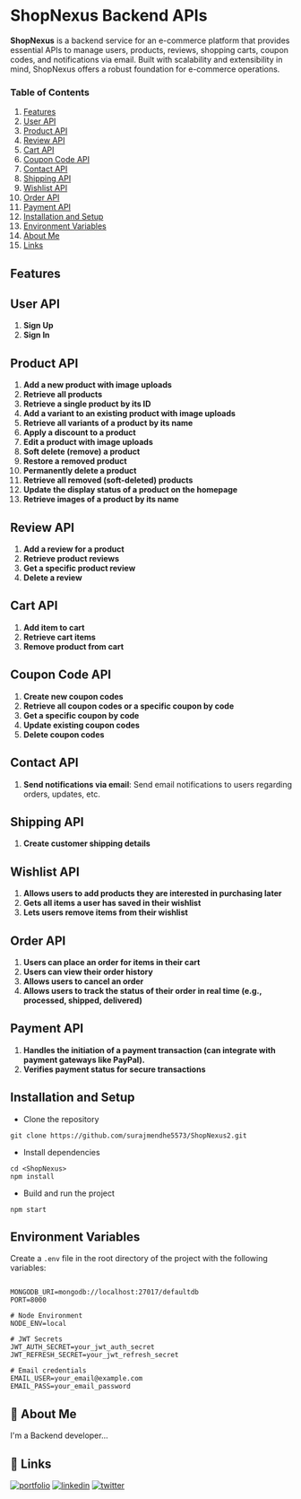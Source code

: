 # ShopNexus Backend APIs

**ShopNexus** is a backend service for an e-commerce platform that provides essential APIs to manage users, products, reviews, shopping carts, coupon codes, and notifications via email. Built with scalability and extensibility in mind, ShopNexus offers a robust foundation for e-commerce operations.

### Table of Contents
1. [Features](#features)
2. [User API](#user-api)
3. [Product API](#product-api)
4. [Review API](#review-api)
5. [Cart API](#cart-api)
6. [Coupon Code API](#coupon-code-api)
7. [Contact API](#contact-api)
8. [Shipping API](#shipping-api)
9. [Wishlist API](#Wishlist-api)
10. [Order API](#Order-api)
11. [Payment API](#Payment-api)
12. [Installation and Setup](#installation-and-setup)
13. [Environment Variables](#environment-variables)
14. [About Me](#about-me)
15. [Links](#links)

## Features

## User API

1. **Sign Up**
2. **Sign In**

## Product API

1. **Add a new product with image uploads**
2. **Retrieve all products**
3. **Retrieve a single product by its ID**
4. **Add a variant to an existing product with image uploads**
5. **Retrieve all variants of a product by its name**
6. **Apply a discount to a product**
7. **Edit a product with image uploads**
8. **Soft delete (remove) a product**
9. **Restore a removed product**
10. **Permanently delete a product**
11. **Retrieve all removed (soft-deleted) products**
12. **Update the display status of a product on the homepage**
13. **Retrieve images of a product by its name**

## Review API

1. **Add a review for a product**
2. **Retrieve product reviews**
3. **Get a specific product review**
4. **Delete a review**

## Cart API

1. **Add item to cart**
2. **Retrieve cart items**
3. **Remove product from cart**

## Coupon Code API

1. **Create new coupon codes**
2. **Retrieve all coupon codes or a specific coupon by code**
3. **Get a specific coupon by code**
4. **Update existing coupon codes**
5. **Delete coupon codes**

## Contact API

1. **Send notifications via email**: Send email notifications to users regarding orders, updates, etc.

## Shipping API

1. **Create customer shipping details**

## Wishlist API
1. **Allows users to add products they are interested in purchasing later**
2. **Gets all items a user has saved in their wishlist**
3. **Lets users remove items from their wishlist**

## Order API
1. **Users can place an order for items in their cart**
2. **Users can view their order history**
3. **Allows users to cancel an order**
4. **Allows users to track the status of their order in real time (e.g., processed, shipped, delivered)**
 
## Payment API
1. **Handles the initiation of a payment transaction (can integrate with payment gateways like PayPal).**
2. **Verifies payment status for secure transactions**

## Installation and Setup
- Clone the repository
```
git clone https://github.com/surajmendhe5573/ShopNexus2.git
```
- Install dependencies
```
cd <ShopNexus>
npm install
```
- Build and run the project
```
npm start
```

## Environment Variables

Create a `.env` file in the root directory of the project with the following variables:

```

MONGODB_URI=mongodb://localhost:27017/defaultdb
PORT=8000

# Node Environment
NODE_ENV=local

# JWT Secrets
JWT_AUTH_SECRET=your_jwt_auth_secret
JWT_REFRESH_SECRET=your_jwt_refresh_secret

# Email credentials
EMAIL_USER=your_email@example.com
EMAIL_PASS=your_email_password

```

## 🚀 About Me
I'm a Backend developer...


## 🔗 Links
[![portfolio](https://img.shields.io/badge/my_portfolio-000?style=for-the-badge&logo=ko-fi&logoColor=white)](https://github.com/surajmendhe5573)
[![linkedin](https://img.shields.io/badge/linkedin-0A66C2?style=for-the-badge&logo=linkedin&logoColor=white)](https://www.linkedin.com/in/suraj-mendhe-569879233/?original_referer=https%3A%2F%2Fsearch%2Eyahoo%2Ecom%2F&originalSubdomain=in)
[![twitter](https://img.shields.io/badge/twitter-1DA1F2?style=for-the-badge&logo=twitter&logoColor=white)](https://twitter.com/)

